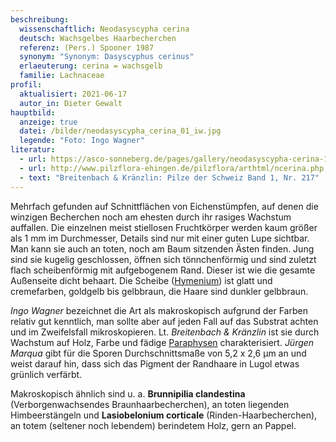 ```yaml
---
beschreibung:
  wissenschaftlich: Neodasyscypha cerina
  deutsch: Wachsgelbes Haarbecherchen
  referenz: (Pers.) Spooner 1987
  synonym: "Synonym: Dasyscyphus cerinus"
  erlaeuterung: cerina = wachsgelb
  familie: Lachnaceae
profil:
  aktualisiert: 2021-06-17
  autor_in: Dieter Gewalt
hauptbild:
  anzeige: true
  datei: /bilder/neodasyscypha_cerina_01_iw.jpg
  legende: "Foto: Ingo Wagner"
literatur:
  - url: https://asco-sonneberg.de/pages/gallery/neodasyscypha-cerina-101223-01xs-col15011.php
  - url: http://www.pilzflora-ehingen.de/pilzflora/arthtml/ncerina.php
  - text: "Breitenbach & Kränzlin: Pilze der Schweiz Band 1, Nr. 217"
---
```

Mehrfach gefunden auf Schnittflächen von Eichenstümpfen, auf denen die winzigen Becherchen noch am ehesten durch ihr rasiges Wachstum auffallen. Die einzelnen meist stiellosen Fruchtkörper werden kaum größer als 1 mm im Durchmesser, Details sind nur mit einer guten Lupe sichtbar. Man kann sie auch an toten, noch am Baum sitzenden Ästen finden. Jung sind sie kugelig geschlossen, öffnen sich tönnchenförmig und sind zuletzt flach scheibenförmig mit aufgebogenem Rand. Dieser ist wie die gesamte Außenseite dicht behaart. Die Scheibe ([Hymenium](Hymenium "Glossar")) ist glatt und cremefarben, goldgelb bis gelbbraun, die Haare sind dunkler gelbbraun.

*Ingo Wagner* bezeichnet die Art als makroskopisch aufgrund der Farben relativ gut kenntlich, man sollte aber auf jeden Fall auf das Substrat achten und im Zweifelsfall mikroskopieren. Lt. *Breitenbach & Kränzlin* ist sie durch Wachstum auf Holz, Farbe und fädige [Paraphysen](Paraphyse "Glossar") charakterisiert. *Jürgen Marqua* gibt für die Sporen Durchschnittsmaße von 5,2 x 2,6 µm an und weist darauf hin, dass sich das Pigment der Randhaare in Lugol etwas grünlich verfärbt.

Makroskopisch ähnlich sind u. a. **Brunnipilia clandestina** (Verborgenwachsendes Braunhaarbecherchen), an toten liegenden Himbeerstängeln und **Lasiobelonium corticale** (Rinden-Haarbecherchen), an totem (seltener noch lebendem) berindetem Holz, gern an Pappel.